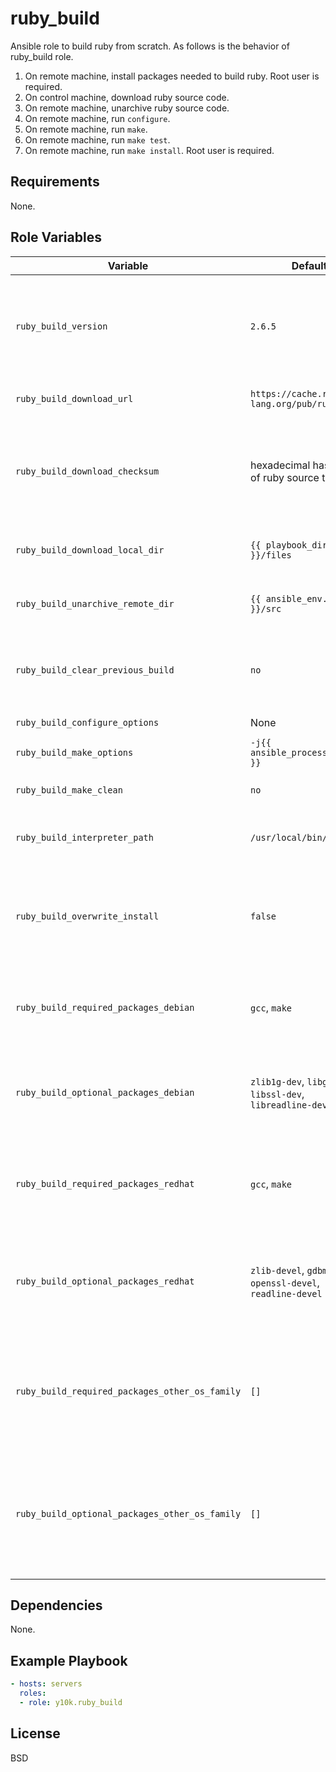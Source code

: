 ruby_build
=========

Ansible role to build ruby from scratch.
As follows is the behavior of ruby_build role.

1. On remote machine, install packages needed to build ruby.
   Root user is required.
2. On control machine, download ruby source code.
3. On remote machine, unarchive ruby source code.
4. On remote machine, run `configure`.
5. On remote machine, run `make`.
6. On remote machine, run `make test`.
7. On remote machine, run `make install`. Root user is required.

Requirements
------------

None.

Role Variables
--------------

| Variable                                     | Default                                                     | Description                                                                                      |
|----------------------------------------------|-------------------------------------------------------------|--------------------------------------------------------------------------------------------------|
|`ruby_build_version`                          |`2.6.5`                                                      |to change ruby's version, change version and checksum at the same time                            |
|`ruby_build_download_url`                     |`https://cache.ruby-lang.org/pub/ruby/2.6`                   |base URL of ruby's tarball                                                                        |
|`ruby_build_download_checksum`                |hexadecimal hash value of ruby source tarball                |to change ruby's version, change version and checksum at the same time                            |
|`ruby_build_download_local_dir`               |`{{ playbook_dir }}/files`                                   |download directory on control machine                                                             |
|`ruby_build_unarchive_remote_dir`             |`{{ ansible_env.HOME }}/src`                                 |unarchive directory on remote machine                                                             |
|`ruby_build_clear_previous_build`             |`no`                                                         |remove work directory on remote machine before build                                              |
|`ruby_build_configure_options`                |None                                                         |`configure` options                                                                               |
|`ruby_build_make_options`                     |`-j{{ ansible_processor_vcpus }}`                            |`make` options                                                                                    |
|`ruby_build_make_clean`                       |`no`                                                         |run `make clean` after build                                                                      |
|`ruby_build_interpreter_path`                 |`/usr/local/bin/ruby`                                        |install target path of ruby interpreter                                                           |
|`ruby_build_overwrite_install`                |`false`                                                      |overwrite install even if build target version ruby is already installed                          |
|`ruby_build_required_packages_debian`         |`gcc`, `make`                                                |minimum packages required to build on debian platform                                             |
|`ruby_build_optional_packages_debian`         |`zlib1g-dev`, `libgdbm-dev`, `libssl-dev`, `libreadline-dev` |packages required to build extension libraries on debian platform                                 |
|`ruby_build_required_packages_redhat`         |`gcc`, `make`                                                |minimum packages required to build on EL (RHEL, CentOS) platform                                  |
|`ruby_build_optional_packages_redhat`         |`zlib-devel`, `gdbm-devel`, `openssl-devel`, `readline-devel`|packages required to build extension libraries on EL (RHEL, CentOS) platform                      |
|`ruby_build_required_packages_other_os_family`|`[]`                                                         |minimum packages required to build, redefine for your other (not debian/EL) platform              |
|`ruby_build_optional_packages_other_os_family`|`[]`                                                         |packages required to build extension librarieson, redefine for your other (not debian/EL) platform|

Dependencies
------------

None.

Example Playbook
----------------

```yaml
- hosts: servers
  roles:
  - role: y10k.ruby_build
```

License
-------

BSD
